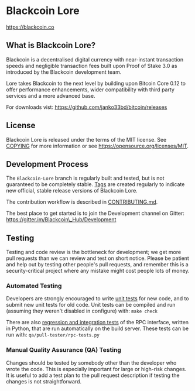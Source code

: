 Blackcoin Lore
=====================================

https://blackcoin.co

What is Blackcoin Lore?
----------------

Blackcoin is a decentralised digital currency with near-instant transaction speeds and
negligible transaction fees built upon Proof of Stake 3.0 as introduced by the Blackcoin development team. 

Lore takes Blackcoin to the next level by building upon Bitcoin Core 0.12 to offer performance enhancements,
wider compatibility with third party services and a more advanced base.

For downloads vist: https://github.com/janko33bd/bitcoin/releases

License
-------

Blackcoin Lore is released under the terms of the MIT license. See [COPYING](COPYING) for more
information or see https://opensource.org/licenses/MIT.

Development Process
-------------------

The `Blackcoin-Lore` branch is regularly built and tested, but is not guaranteed to be
completely stable. [Tags](https://github.com/janko33bd/bitcoin/tags) are created
regularly to indicate new official, stable release versions of Blackcoin Lore.

The contribution workflow is described in [CONTRIBUTING.md](CONTRIBUTING.md).

The best place to get started is to join the Development channel on Gitter: https://gitter.im/Blackcoin\_Hub/Development

Testing
-------

Testing and code review is the bottleneck for development; we get more pull
requests than we can review and test on short notice. Please be patient and help out by testing
other people's pull requests, and remember this is a security-critical project where any mistake might cost people
lots of money.

### Automated Testing

Developers are strongly encouraged to write [unit tests](/doc/unit-tests.md) for new code, and to
submit new unit tests for old code. Unit tests can be compiled and run
(assuming they weren't disabled in configure) with: `make check`

There are also [regression and integration tests](/qa) of the RPC interface, written
in Python, that are run automatically on the build server.
These tests can be run with: `qa/pull-tester/rpc-tests.py`

### Manual Quality Assurance (QA) Testing

Changes should be tested by somebody other than the developer who wrote the
code. This is especially important for large or high-risk changes. It is useful
to add a test plan to the pull request description if testing the changes is
not straightforward.
